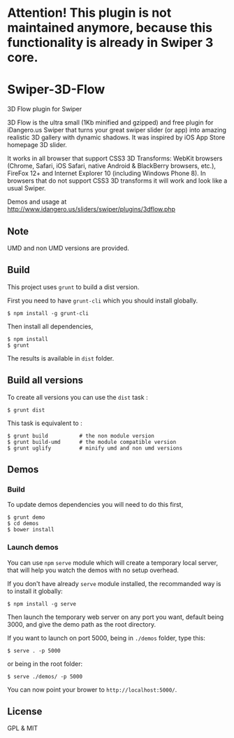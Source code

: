 # Attention! This plugin is not maintained anymore, because this functionality is already in Swiper 3 core.

# Swiper-3D-Flow

3D Flow plugin for Swiper

3D Flow is the ultra small (1Kb minified and gzipped) and free plugin for iDangero.us Swiper that turns your great swiper slider (or app) into amazing realistic 3D gallery with dynamic shadows. It was inspired by iOS App Store homepage 3D slider.

It works in all browser that support CSS3 3D Transforms: WebKit browsers (Chrome, Safari, iOS Safari, native Android & BlackBerry browsers, etc.), FireFox 12+ and Internet Explorer 10 (including Windows Phone 8). In browsers that do not support CSS3 3D transforms it will work and look like a usual Swiper.

Demos and usage at http://www.idangero.us/sliders/swiper/plugins/3dflow.php

## Note

UMD and non UMD versions are provided.

## Build

This project uses `grunt` to build a dist version.

First you need to have `grunt-cli` which you should install globally.
```
$ npm install -g grunt-cli

```

Then install all dependencies,

```
$ npm install
$ grunt
```

The results is available in `dist` folder.


## Build all versions

To create all versions you can use the `dist` task :
```
$ grunt dist
```

This task is equivalent to :
```
$ grunt build          # the non module version
$ grunt build-umd      # the module compatible version
$ grunt uglify         # minify umd and non umd versions
```
## Demos

### Build

To update demos dependencies you will need to do this first,
```
$ grunt demo
$ cd demos
$ bower install
```


### Launch demos

You can use `npm` `serve` module which will create a temporary local server, that will help you watch the demos with no setup overhead.

If you don't have already `serve` module installed, the recommanded way is to install it globally:
```
$ npm install -g serve
```

Then launch the temporary web server on any port you want, default being 3000, and give the demo path as the root directory.

If you want to launch on port 5000, being in `./demos` folder, type this:
```
$ serve . -p 5000

```

or being in the root folder:
```
$ serve ./demos/ -p 5000
```

You can now point your brower to `http://localhost:5000/`.


## License

GPL & MIT
